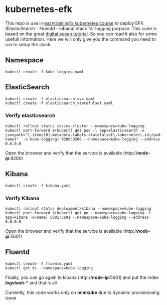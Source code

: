 # kubernetes-efk
This repo is use in [eazytraining's kubernetes course](https://eazytraining.fr/cours/kubernetes-les-bases-pour-devops) to deploy EFK (ElasticSearch - Fluentd - kibana) stack for logging porpuse.
This code is based on the great [digital ocean tutorial](https://www.digitalocean.com/community/tutorials/how-to-set-up-an-elasticsearch-fluentd-and-kibana-efk-logging-stack-on-kubernetes). So you can read it also for some usefull information.
Here we will only give you the command you need to run to setup the stack.
## Namespace

    kubectl create -f kube-logging.yaml

## ElasticSearch

    kubectl create -f elasticsearch_svc.yaml
    kubectl create -f elasticsearch_statefulset.yaml
    
### Verify elasticsearch

    kubectl rollout status sts/es-cluster --namespace=kube-logging
    kubectl port-forward $(kubectl get pod -l app=elasticsearch -o jsonpath="{.items[0].metadata.labels.statefulset\.kubernetes\.io\/pod-name}"  -n kube-logging) 9200:9200 --namespace=kube-logging --address 0.0.0.0
  
Open the browser and verify that the service is available (http://***node-ip***:9200)

## Kibana

    kubectl create -f kibana.yaml
    
### Verify Kibana

    kubectl rollout status deployment/kibana --namespace=kube-logging
    kubectl port-forward $(kubectl get po --namespace=kube-logging -l app=kibana -o=name) 5601:5601 --namespace=kube-logging --address 0.0.0.0
    
Open the browser and verify that the service is available (http://***node-ip***:5601)

## Fluentd

    kubectl create -f fluentd.yaml
    kubectl get ds --namespace=kube-logging
  
Finally, you can go again to kibana (http://***node-ip***:5601)  and put the index ***logstash-**** and that is all

Currently, this code works only on **minikube** due to dynamic provisionning issue
